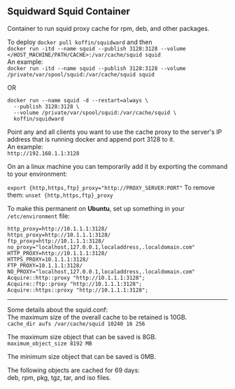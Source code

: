 ## Squidward Squid Container
Container to run squid proxy cache for rpm, deb, and other packages.

To deploy
`docker pull koffin/squidward` and then  
`docker run -itd --name squid --publish 3128:3128 --volume </HOST_MACHINE/PATH/CACHE>:/var/cache/squid squid`  
An example:  
`docker run -itd --name squid --publish 3128:3128 --volume /private/var/spool/squid:/var/cache/squid squid`

OR
```
docker run --name squid -d --restart=always \
  --publish 3128:3128 \
  --volume /private/var/spool/squid:/var/cache/squid \
  koffin/squidward
```

Point any and all clients you want to use the cache proxy to the server's IP address that is running docker and append port 3128 to it.  
An example:  
`http://192.168.1.1:3128`  

On an a linux machine you can temporarily add it by exporting the command to your environment:  

`export {http,https,ftp}_proxy="http://PROXY_SERVER:PORT"` 
To remove them:
`unset {http,https,ftp}_proxy`

To make this permanent on **Ubuntu**, set up something in your `/etc/environment` file:  
```
http_proxy=http://10.1.1.1:3128/  
https_proxy=http://10.1.1.1:3128/  
ftp_proxy=http://10.1.1.1:3128/  
no_proxy="localhost,127.0.0.1,localaddress,.localdomain.com"  
HTTP_PROXY=http://10.1.1.1:3128/ 
HTTPS_PROXY=10.1.1.1:3128/  
FTP_PROXY=10.1.1.1:3128/  
NO_PROXY="localhost,127.0.0.1,localaddress,.localdomain.com" 
Acquire::http::proxy "http://10.1.1.1:3128";
Acquire::ftp::proxy "http://10.1.1.1:3128";
Acquire::https::proxy "http://10.1.1.1:3128";
```  


---  
Some details about the squid.conf:  
The maximum size of the overall cache to be retained is 10GB.  
`cache_dir aufs /var/cache/squid 10240 16 256`  

The maximum size object that can be saved is 8GB.  
`maximum_object_size 8192 MB`  

The minimum size object that can be saved is 0MB. 

The following objects are cached for 69 days:  
deb, rpm, pkg, tgz, tar, and iso files.

